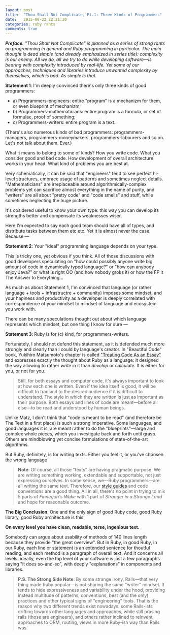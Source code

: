 ```yaml
---
layout: post
title:  "Thou Shalt Not Complicate, Pt.1: Three Kinds of Programmers"
date:   2015-09-22 22:21:30
categories: ruby rants
comments: true
---
```


_**Preface**: "Thou Shalt Not Complicate" is planned as a series of
strong rants on programming in general and Ruby programming in
particular. The main thought is dead simple (and already emphasized in
series title): complexity is our enemy. All we do, all we try to do
while developing software—is bearing with complexity introduced by
real-life. Yet some of our approaches, techniques and libraries introduce
unwanted complexity by themselves, which is bad. As simple is that._

**Statement 1**: I'm deeply convinced there's only three kinds of good
programmers:

* a) Programmers-engineers: entire "program" is a mechanizm for them, or
  even blueprint of mechanizm;
* b) Programmers-mathematicians: entire program is a formula, or set of
  formulae, proof of something;
* c) Programmers-writers: entire program is a text.

(There's also numerous kinds of bad programmers: programmers-managers,
programmers-moneymakers, programmers-labourers and so on. Let's not talk
about them. Ever.)

What it means to belong to some of kinds? How you write code. What you
consider good and bad code. How development of overall architecture works
in your head. What kind of problems you are best at.

Very schematically, it can be said that "engineers" tend to see perfect
hi-level structures, embrace usage of patterns and sometimes neglect
details. "Mathematicians" are irreplaceable around algorithmically-complex
problems yet can sacrifice almost everything in the name of purity, and
"writers" are all about "pretty code" and "code smells" and stuff, while
sometimes neglecting the huge picture.

It's cosidered useful to know your own type: this way you can develop
its strengths better and compensate its weaknesses wiser.

Here I'm expected to say each good team should have all of types, and
distribute tasks between them etc etc. Yet it is almost never the case.
Because —

**Statement 2**: Your "ideal" programming language depends on your type.

This is tricky one, yet obvious if you think. All of those discussions
with good developers speculating on "how could possibly anyone write
big amount of code in dynamically typed language?" or "how can anybody
enjoy Java?" or what is right OO (and how nobody groks it) or how the FP
it The Answer to Everything...

As much as about Statement 1, I'm convinced that language (or rather
language + tools + infrastructre + community) imposes some mindset,
and your hapiness and productivity as a developer is deeply correlated
with correspondence of your mindset to mindset of language and ecosystem
you work with.

There can be many speculations thought out about which language represents
which mindset, but one thing I know for sure —
 
**Statement 3**: Ruby is for (c) kind, for programmers-writers.

Fortunately, I should not defend this statement, as it is defended much
more strongly and clearly than I could by language's creator. In
"Beautiful Code" book, Yukihiro Matsumoto's chapter is called
["Treating Code As an Essay"](https://books.google.com.ua/books?id=gJrmszNHQV4C&pg=PA477#v=onepage&q&f=false)
and expresses exactly the thought about Ruby as a language: it designed
the way allowing to rather _write_ in it than _develop_ or _calculate_.
It is either for you, or not for you.

> Still, for both essays and computer code, it's always important to look
  at how each one is written. Even if the idea itself is good, it will be
  difficult to transmit to the desired audience if it is difficult to
  understand. The style in which they are written is just as important as
  their purpose. Both essays and lines of code are meant—before all
  else—to be read and understood by human beings.

Unlike Matz, I don't think that "code is meant to be read" (and therefore
be The Text in a first place) is such a strong imperative. Some languages,
and good languages it is, are meant rather to do the "blueprints"—large
and complex whole pieces, which you investigate back and forth until
grasp. Others are mindblowing yet concise formulations of state-of-the-art
algorithms.

But Ruby, definitely, is for writing texts. Either you feel it, or you've
choosen the wrong language

> **Note**: Of course, all those "texts" are having pragmatic purpose.
  We are writing something working, extendable and supportable, not
  just expressing ourselves.
  In some sense, we—Ruby programmers—are all writing the same text.
  Therefore, our [style guides](https://github.com/bbatsov/ruby-style-guide)
  and code conventions are a good thing. All in all, there's no point in
  trying to mix 5 parts of _Finnegan's Wake_ with 1 part of _Stranger in
  a Strange Land_ and hope for reasonable outcome.

**The Big Conclusion**: One and the only sign of good Ruby code, good
Ruby library, good Ruby architecture is this:

**On every level you have clean, readable, terse, ingenious text.**

Somebody can argue about usability of methods of 140 lines length because
they provide "the great overview". But in Ruby, in good Ruby, in our Ruby,
each line or statement is an extended sentence for thoutful reading, and
each method is a paragraph of overall text. And it concerns all levels:
ideally, even the top level of your software is just a few paragraphs
saying "it does so-and-so", with deeply "explanations" in components and
libraries.

> **P.S. The Strong Side Note**: By some strange irony, Rails—that very thing
made Ruby popular—is not sharing the same "writer" mindset. It tends to
hide expressiveness and variability under the hood, providing instead
multitude of patterns, conventions, best (and the only) practices and
other typical signs of "engineering" tools. That is the reason why two
different trends exist nowadays: some Rails-ists drifting towards other
languages and approaches, while still prasing rails (those are engineers),
and others rather inclined to reinvent approaches to ORM, routing, views
in more Ruby-ish way than Rails was.
